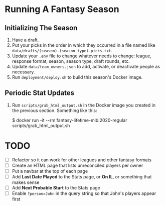 # Running A Fantasy Season

## Initializing The Season

1. Have a draft.
1. Put your picks in the order in which they occurred in a file named like `data/drafts/(season)-(season_type)-picks.txt`.
1. Update your `.env` file to change whatever needs to change: league, response format, season, season type, draft rounds, etc.
1. Update `data/team_owners.json` to add, activate, or deactivate people as necessary.
1. Run `deployment/deploy.sh` to build this season's Docker image.

## Periodic Stat Updates

1. Run `scripts/grab_html_output.sh` in the Docker image you created in the previous section. Something like this:

    $ docker run -it --rm fantasy-lifetime-mlb:2020-regular scripts/grab_html_output.sh

# TODO

- [ ] Refactor so it can work for other leagues and other fantasy formats
- [ ] Create an HTML page that lists unreconciled players per owner
- [ ] Put a navbar at the top of each page
- [ ] Add **Last Date Played** to the Stats page, or **On IL**, or something that makes sense
- [ ] Add **Next Probable Start** to the Stats page
- [ ] Enable `?person=John` in the query string so that John's players appear first
